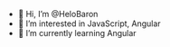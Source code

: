 - 👋 Hi, I’m @HeloBaron
- 👀 I’m interested in JavaScript, Angular
- 🌱 I’m currently learning Angular

<!---
HeloBaron/HeloBaron is a ✨ special ✨ repository because its `README.md` (this file) appears on your GitHub profile.
You can click the Preview link to take a look at your changes.
--->
